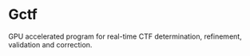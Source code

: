 # Gctf
GPU accelerated program for real-time CTF determination, refinement, validation and correction.
